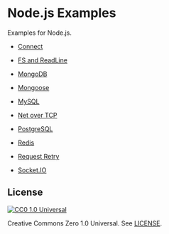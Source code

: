 # Node.js Examples

Examples for Node.js.

- [Connect](./connect/README.md)

- [FS and ReadLine](./fs-readline/README.md)

- [MongoDB](./mongodb/README.md)

- [Mongoose](./mongoose/README.md)

- [MySQL](./mysql/README.md)

- [Net over TCP](./net-tcp/README.md)

- [PostgreSQL](./postgresql/README.md)

- [Redis](./redis/README.md)

- [Request Retry](./request-retry/README.md)

- [Socket.IO](./socket.io/README.md)

## License

[![CC0 1.0 Universal](http://i.creativecommons.org/p/zero/1.0/88x31.png)](http://creativecommons.org/publicdomain/zero/1.0/)

Creative Commons Zero 1.0 Universal. See [LICENSE](./LICENSE).
